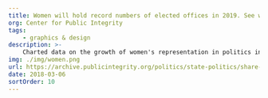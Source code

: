 ```yaml
---
title: Women will hold record numbers of elected offices in 2019. See where they made the biggest gains
org: Center for Public Integrity
tags:
    - graphics & design
description: >-
    Charted data on the growth of women's representation in politics in the 50 states as the first state reached gender parity.
img: ./img/women.png
url: https://archive.publicintegrity.org/politics/state-politics/share-of-women-in-elected-office-in-every-state/
date: 2018-03-06
sortOrder: 10
---
```

